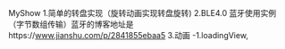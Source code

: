 MyShow
1.简单的转盘实现（旋转动画实现转盘旋转)
2.BLE4.0 蓝牙使用实例（字节数组传输）蓝牙的博客地址是https://www.jianshu.com/p/2841855ebaa5
3.动画
-1.loadingView,
